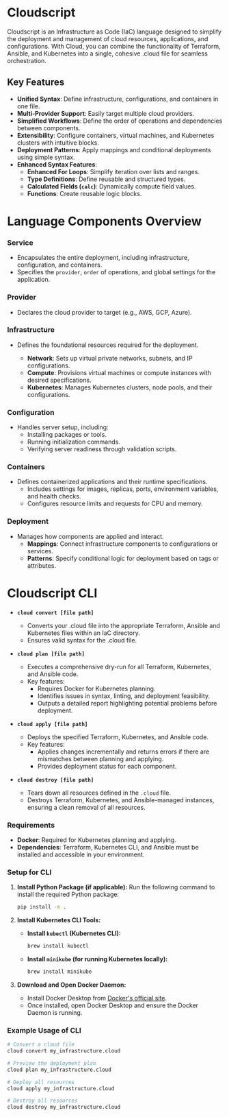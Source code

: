 # Cloudscript

Cloudscript is an Infrastructure as Code (IaC) language designed to simplify the deployment and management of cloud resources, applications, and configurations. With Cloud, you can combine the functionality of Terraform, Ansible, and Kubernetes into a single, cohesive .cloud file for seamless orchestration.

## Key Features

- **Unified Syntax**: Define infrastructure, configurations, and containers in one file.
- **Multi-Provider Support**: Easily target multiple cloud providers.
- **Simplified Workflows**: Define the order of operations and dependencies between components.
- **Extensibility**: Configure containers, virtual machines, and Kubernetes clusters with intuitive blocks.
- **Deployment Patterns**: Apply mappings and conditional deployments using simple syntax.
- **Enhanced Syntax Features**:
  - **Enhanced For Loops**: Simplify iteration over lists and ranges.
  - **Type Definitions**: Define reusable and structured types.
  - **Calculated Fields (`calc`)**: Dynamically compute field values.
  - **Functions**: Create reusable logic blocks.

# Language Components Overview

### **Service**
- Encapsulates the entire deployment, including infrastructure, configuration, and containers.
- Specifies the `provider`, `order` of operations, and global settings for the application.

### **Provider**
- Declares the cloud provider to target (e.g., AWS, GCP, Azure).

### **Infrastructure**
- Defines the foundational resources required for the deployment.

  - **Network**: Sets up virtual private networks, subnets, and IP configurations.
  - **Compute**: Provisions virtual machines or compute instances with desired specifications.
  - **Kubernetes**: Manages Kubernetes clusters, node pools, and their configurations.

### **Configuration**
- Handles server setup, including:
  - Installing packages or tools.
  - Running initialization commands.
  - Verifying server readiness through validation scripts.

### **Containers**
- Defines containerized applications and their runtime specifications.
  - Includes settings for images, replicas, ports, environment variables, and health checks.
  - Configures resource limits and requests for CPU and memory.

### **Deployment**
- Manages how components are applied and interact.
  - **Mappings**: Connect infrastructure components to configurations or services.
  - **Patterns**: Specify conditional logic for deployment based on tags or attributes.

# Cloudscript CLI

- **`cloud convert [file path]`**
  - Converts your .cloud file into the appropriate Terraform, Ansible and Kubernetes files within an IaC directory.
  - Ensures valid syntax for the .cloud file.

- **`cloud plan [file path]`**
  - Executes a comprehensive dry-run for all Terraform, Kubernetes, and Ansible code.
  - Key features:
    - Requires Docker for Kubernetes planning.
    - Identifies issues in syntax, linting, and deployment feasibility.
    - Outputs a detailed report highlighting potential problems before deployment.

- **`cloud apply [file path]`**
  - Deploys the specified Terraform, Kubernetes, and Ansible code.
  - Key features:
    - Applies changes incrementally and returns errors if there are mismatches between planning and applying.
    - Provides deployment status for each component.

- **`cloud destroy [file path]`**
  - Tears down all resources defined in the `.cloud` file.
  - Destroys Terraform, Kubernetes, and Ansible-managed instances, ensuring a clean removal of all resources.

### **Requirements**
- **Docker**: Required for Kubernetes planning and applying.
- **Dependencies**: Terraform, Kubernetes CLI, and Ansible must be installed and accessible in your environment.

### **Setup for CLI**

1. **Install Python Package (if applicable):**
   Run the following command to install the required Python package:
   ```bash
   pip install -e .
   ```

2. **Install Kubernetes CLI Tools:**
   - **Install `kubectl` (Kubernetes CLI):**
     ```bash
     brew install kubectl
     ```
   - **Install `minikube` (for running Kubernetes locally):**
     ```bash
     brew install minikube
     ```

3. **Download and Open Docker Daemon:**
   - Install Docker Desktop from [Docker's official site](https://www.docker.com/products/docker-desktop).
   - Once installed, open Docker Desktop and ensure the Docker Daemon is running.

### **Example Usage of CLI**
```bash
# Convert a cloud file
cloud convert my_infrastructure.cloud

# Preview the deployment plan
cloud plan my_infrastructure.cloud

# Deploy all resources
cloud apply my_infrastructure.cloud

# Destroy all resources
cloud destroy my_infrastructure.cloud

